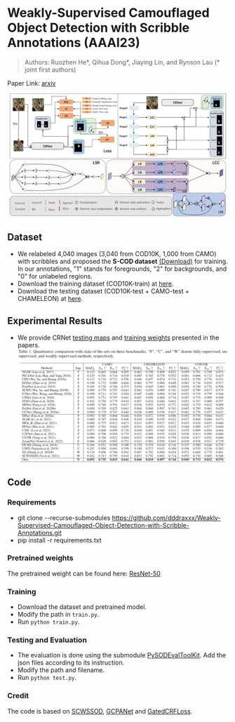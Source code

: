 # Weakly-Supervised Camouflaged Object Detection with Scribble Annotations (AAAI23)
> Authors: Ruozhen He*, Qihua Dong*, Jiaying Lin, and Rynson Lau (* joint first authors)

Paper Link: [arxiv](https://arxiv.org/abs/2207.14083)

![CRNet](./Image/CRNet.jpg)

## Dataset
- We relabeled 4,040 images (3,040 from COD10K, 1,000 from CAMO) with scribbles and proposed the **S-COD dataset** [(Download)](https://drive.google.com/file/d/1u7PRtZDu2vXCRe0o2SplVYa7ESoZQFR-/view?usp=sharing) for training. In our annotations, "1" stands for foregrounds, "2" for backgrounds, and "0" for unlabeled regions.
- Download the training dataset (COD10K-train) at [here](https://drive.google.com/file/d/1D9bf1KeeCJsxxri6d2qAC7z6O1X_fxpt/view?usp=sharing).
- Download the testing dataset (COD10K-test + CAMO-test + CHAMELEON) at [here](https://drive.google.com/file/d/1QEGnP9O7HbN_2tH999O3HRIsErIVYalx/view?usp=sharing).


## Experimental Results
- We provide CRNet [testing maps](https://drive.google.com/file/d/1UmoNMWv0JnjK2oFZkSjicCeYQXO2tj6Y/view?usp=sharing) and [training weights](https://drive.google.com/file/d/1hAvbPN6dSwulq3BZefTZkm9FfX3S2EBG/view?usp=sharing) presented in the papers.
![Evaluation](./Image/EvalTable.png)

## Code
### Requirements
- git clone --recurse-submodules https://github.com/dddraxxx/Weakly-Supervised-Camouflaged-Object-Detection-with-Scribble-Annotations.git
- pip install -r requirements.txt

### Pretrained weights
The pretrained weight can be found here:
[ResNet-50](https://drive.google.com/file/d/1Lt6o2YBYiFIhdKlN0WEInMroPoDZ8cgh/view?usp=sharing)

### Training
- Download the dataset and pretrained model.
- Modify the path in `train.py`.
- Run `python train.py`.

### Testing and Evaluation
- The evaluation is done using the submodule [PySODEvalToolKit](https://github.com/lartpang/PySODEvalToolkit.git). Add the json files according to its instruction. 
- Modify the path and filename.
- Run `python test.py`.

### Credit
The code is based on [SCWSSOD](https://github.com/siyueyu/SCWSSOD.git), [GCPANet](https://github.com/JosephChenHub/GCPANet) and [GatedCRFLoss](https://github.com/LEONOB2014/GatedCRFLoss).
